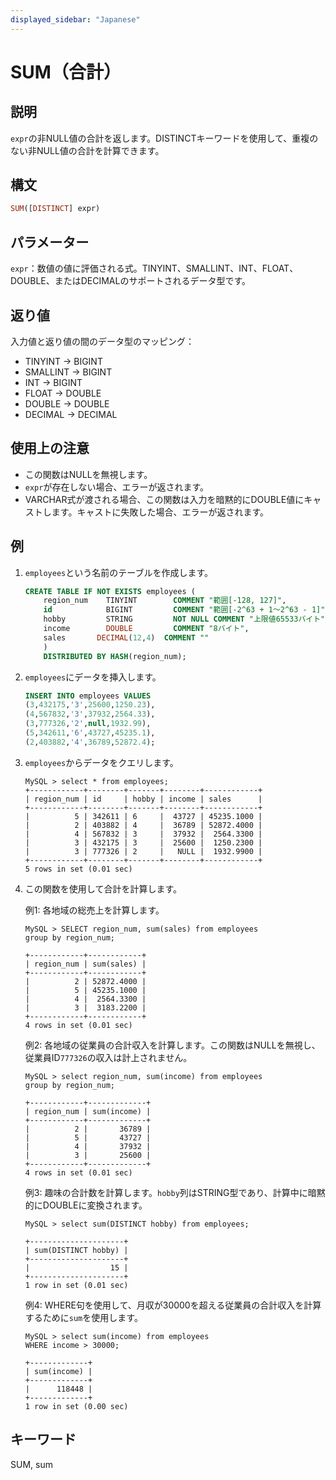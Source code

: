 ```yaml
---
displayed_sidebar: "Japanese"
---
```


# SUM（合計）

## 説明

`expr`の非NULL値の合計を返します。DISTINCTキーワードを使用して、重複のない非NULL値の合計を計算できます。

## 構文

```Haskell
SUM([DISTINCT] expr)
```

## パラメーター

`expr`：数値の値に評価される式。TINYINT、SMALLINT、INT、FLOAT、DOUBLE、またはDECIMALのサポートされるデータ型です。

## 返り値

入力値と返り値の間のデータ型のマッピング：

- TINYINT -> BIGINT
- SMALLINT -> BIGINT
- INT -> BIGINT
- FLOAT -> DOUBLE
- DOUBLE -> DOUBLE
- DECIMAL -> DECIMAL

## 使用上の注意

- この関数はNULLを無視します。
- `expr`が存在しない場合、エラーが返されます。
- VARCHAR式が渡される場合、この関数は入力を暗黙的にDOUBLE値にキャストします。キャストに失敗した場合、エラーが返されます。

## 例

1. `employees`という名前のテーブルを作成します。

    ```SQL
    CREATE TABLE IF NOT EXISTS employees (
        region_num    TINYINT        COMMENT "範囲[-128, 127]",
        id            BIGINT         COMMENT "範囲[-2^63 + 1〜2^63 - 1]",
        hobby         STRING         NOT NULL COMMENT "上限値65533バイト",
        income        DOUBLE         COMMENT "8バイト",
        sales       DECIMAL(12,4)  COMMENT ""
        )
        DISTRIBUTED BY HASH(region_num);
    ```

2. `employees`にデータを挿入します。

    ```SQL
    INSERT INTO employees VALUES
    (3,432175,'3',25600,1250.23),
    (4,567832,'3',37932,2564.33),
    (3,777326,'2',null,1932.99),
    (5,342611,'6',43727,45235.1),
    (2,403882,'4',36789,52872.4);
    ```

3. `employees`からデータをクエリします。

    ```Plain Text
    MySQL > select * from employees;
    +------------+--------+-------+--------+------------+
    | region_num | id     | hobby | income | sales      |
    +------------+--------+-------+--------+------------+
    |          5 | 342611 | 6     |  43727 | 45235.1000 |
    |          2 | 403882 | 4     |  36789 | 52872.4000 |
    |          4 | 567832 | 3     |  37932 |  2564.3300 |
    |          3 | 432175 | 3     |  25600 |  1250.2300 |
    |          3 | 777326 | 2     |   NULL |  1932.9900 |
    +------------+--------+-------+--------+------------+
    5 rows in set (0.01 sec)
    ```

4. この関数を使用して合計を計算します。

    例1: 各地域の総売上を計算します。

    ```Plain Text
    MySQL > SELECT region_num, sum(sales) from employees
    group by region_num;

    +------------+------------+
    | region_num | sum(sales) |
    +------------+------------+
    |          2 | 52872.4000 |
    |          5 | 45235.1000 |
    |          4 |  2564.3300 |
    |          3 |  3183.2200 |
    +------------+------------+
    4 rows in set (0.01 sec)
    ```

    例2: 各地域の従業員の合計収入を計算します。この関数はNULLを無視し、従業員ID`777326`の収入は計上されません。

    ```Plain Text
    MySQL > select region_num, sum(income) from employees
    group by region_num;

    +------------+-------------+
    | region_num | sum(income) |
    +------------+-------------+
    |          2 |       36789 |
    |          5 |       43727 |
    |          4 |       37932 |
    |          3 |       25600 |
    +------------+-------------+
    4 rows in set (0.01 sec)
    ```

    例3: 趣味の合計数を計算します。`hobby`列はSTRING型であり、計算中に暗黙的にDOUBLEに変換されます。

    ```Plain Text
    MySQL > select sum(DISTINCT hobby) from employees;

    +---------------------+
    | sum(DISTINCT hobby) |
    +---------------------+
    |                  15 |
    +---------------------+
    1 row in set (0.01 sec)
    ```

    例4: WHERE句を使用して、月収が30000を超える従業員の合計収入を計算するために`sum`を使用します。

    ```Plain Text
    MySQL > select sum(income) from employees
    WHERE income > 30000;

    +-------------+
    | sum(income) |
    +-------------+
    |      118448 |
    +-------------+
    1 row in set (0.00 sec)
    ```

## キーワード

SUM, sum